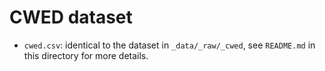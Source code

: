 # CWED dataset

- `cwed.csv`: identical to the dataset in `_data/_raw/_cwed`, see `README.md` in this directory for more details.